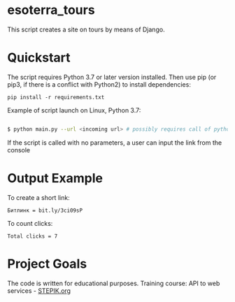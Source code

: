 # esoterra_tours
This script creates a site on tours by means of Django.

# Quickstart

The script requires Python 3.7 or later version installed. Then use pip (or pip3, if there is a conflict with Python2) to install dependencies:
```
pip install -r requirements.txt
```

Example of script launch on Linux, Python 3.7:

```bash

$ python main.py --url <incoming url> # possibly requires call of python3 executive instead of just python

```
If the script is called with no parameters, a user can input the link from the console

# Output Example
To create a short link:

```
Битлинк = bit.ly/3ci09sP
```
To count clicks:
```
Total clicks = 7
```
# Project Goals

The code is written for educational purposes. Training course: API to web services - [STEPIK.org](https://stepik.org)
 
